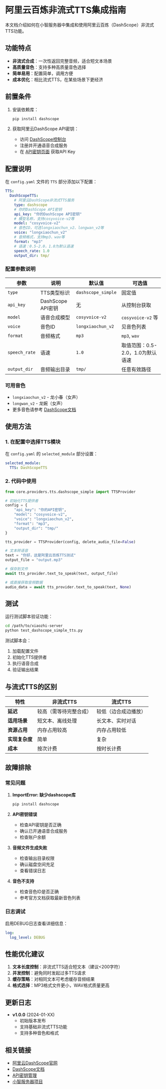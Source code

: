 # 阿里云百炼非流式TTS集成指南

本文档介绍如何在小智服务器中集成和使用阿里云百炼（DashScope）非流式TTS功能。

## 功能特点

- **非流式合成**：一次性返回完整音频，适合短文本场景
- **高质量音色**：支持多种高质量音色选择
- **简单易用**：配置简单，调用方便
- **成本优化**：相比流式TTS，在某些场景下更经济

## 前置条件

1. 安装依赖库：
   ```bash
   pip install dashscope
   ```

2. 获取阿里云DashScope API密钥：
   - 访问 [DashScope控制台](https://dashscope.console.aliyun.com/)
   - 注册并开通语音合成服务
   - 在 [API密钥页面](https://dashscope.console.aliyun.com/apiKey) 获取API Key

## 配置说明

在 `config.yaml` 文件的 `TTS` 部分添加以下配置：

```yaml
TTS:
  DashScopeTTS:
    # 阿里云DashScope非流式TTS服务
    type: dashscope
    # 你的DashScope API密钥
    api_key: "你的DashScope API密钥"
    # 模型名称，支持cosyvoice-v2等
    model: "cosyvoice-v2"
    # 音色ID，可选longxiaochun_v2、longwan_v2等
    voice: "longxiaochun_v2"
    # 音频格式，支持mp3、wav等
    format: "mp3"
    # 语速：0.5-2.0，1.0为默认语速
    speech_rate: 1.0
    output_dir: tmp/
```

### 配置参数说明

| 参数 | 说明 | 默认值 | 可选值 |
|------|------|--------|--------|
| `type` | TTS类型标识 | `dashscope_simple` | 固定值 |
| `api_key` | DashScope API密钥 | 无 | 从控制台获取 |
| `model` | 语音合成模型 | `cosyvoice-v2` | `cosyvoice-v2` 等 |
| `voice` | 音色ID | `longxiaochun_v2` | 见音色列表 |
| `format` | 音频格式 | `mp3` | `mp3`, `wav` |
| `speech_rate` | 语速 | `1.0` | 取值范围：0.5-2.0，1.0为默认语速 |
| `output_dir` | 音频输出目录 | `tmp/` | 任意有效路径 |

### 可用音色

- `longxiaochun_v2` - 龙小春（女声）
- `longwan_v2` - 龙婉（女声）
- 更多音色请参考 [DashScope文档](https://help.aliyun.com/zh/dashscope/)

## 使用方法

### 1. 在配置中选择TTS模块

在 `config.yaml` 的 `selected_module` 部分设置：

```yaml
selected_module:
  TTS: DashScopeTTS
```

### 2. 代码中使用

```python
from core.providers.tts.dashscope_simple import TTSProvider

# 初始化TTS提供者
config = {
    "api_key": "你的API密钥",
    "model": "cosyvoice-v2",
    "voice": "longxiaochun_v2",
    "format": "mp3",
    "output_dir": "tmp/"
}

tts_provider = TTSProvider(config, delete_audio_file=False)

# 文本转语音
text = "你好，这是阿里云百炼TTS测试"
output_file = "output.mp3"

# 保存到文件
await tts_provider.text_to_speak(text, output_file)

# 或直接获取音频数据
audio_data = await tts_provider.text_to_speak(text, None)
```

## 测试

运行测试脚本验证功能：

```bash
cd /path/to/xiaozhi-server
python test_dashscope_simple_tts.py
```

测试脚本会：
1. 加载配置文件
2. 初始化TTS提供者
3. 执行语音合成
4. 验证输出结果

## 与流式TTS的区别

| 特性 | 非流式TTS | 流式TTS |
|------|-----------|----------|
| **延迟** | 较高（需等待完整合成） | 较低（边合成边播放） |
| **适用场景** | 短文本、离线处理 | 长文本、实时对话 |
| **资源占用** | 内存占用较高 | 内存占用较低 |
| **实现复杂度** | 简单 | 复杂 |
| **成本** | 按次计费 | 按时长计费 |

## 故障排除

### 常见问题

1. **ImportError: 缺少dashscope库**
   ```bash
   pip install dashscope
   ```

2. **API密钥错误**
   - 检查API密钥是否正确
   - 确认已开通语音合成服务
   - 检查账户余额

3. **音频文件生成失败**
   - 检查输出目录权限
   - 确认磁盘空间充足
   - 查看错误日志

4. **音色不支持**
   - 检查音色ID是否正确
   - 参考官方文档获取最新音色列表

### 日志调试

启用DEBUG日志查看详细信息：

```yaml
log:
  log_level: DEBUG
```

## 性能优化建议

1. **文本长度控制**：非流式TTS适合短文本（建议<200字符）
2. **并发控制**：避免同时发起过多TTS请求
3. **缓存策略**：对相同文本可考虑缓存音频结果
4. **格式选择**：MP3格式文件更小，WAV格式质量更高

## 更新日志

- **v1.0.0** (2024-01-XX)
  - 初始版本发布
  - 支持基础非流式TTS功能
  - 支持多种音色和格式

## 相关链接

- [阿里云DashScope官网](https://dashscope.aliyuncs.com/)
- [DashScope文档](https://help.aliyun.com/zh/dashscope/)
- [API密钥管理](https://dashscope.console.aliyun.com/apiKey)
- [小智服务器项目](https://github.com/xinnan-tech/xiaozhi-esp32-server)